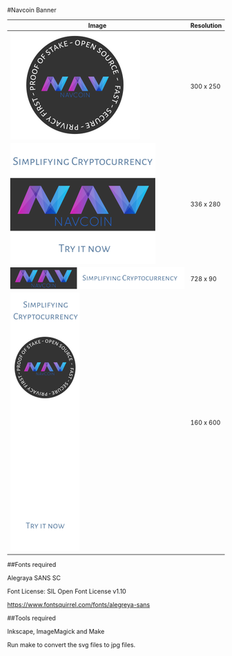 #Navcoin Banner

| Image | Resolution |
|-------|------------|
| ![300x250](https://github.com/d4ndo/NavcoinBanner/blob/master/banner300x250.jpg "300x250")  | 300 x 250 |
| ![336x280](https://github.com/d4ndo/NavcoinBanner/blob/master/banner336x280.jpg "336x280") | 336 x 280 |
| ![728x90](https://github.com/d4ndo/NavcoinBanner/blob/master/banner728x90.jpg "728x90") | 728 x 90 |
| ![160x600](https://github.com/d4ndo/NavcoinBanner/blob/master/banner160x900.jpg "160x600") | 160 x 600  |


##Fonts required

Alegraya SANS SC

Font License: SIL Open Font License v1.10

https://www.fontsquirrel.com/fonts/alegreya-sans

##Tools required

Inkscape, ImageMagick and Make

Run make to convert the svg files to jpg files.
